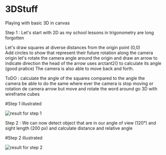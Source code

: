 # 3DStuff
Playing with basic 3D in canvas

Step 1 : Let's start with 2D as my school lessons in trigonometry are long forgotten

Let's draw squares at diverse distances from the origin point (0,0)  
Add circles to show that represent their future rotation along the camera origin
let's rotate the camera angle around the origin and draw an arrow to indicate direction
the head of the arrow uses arctant2() to calculate its angle (good pratice)
The camera is also able to move back and forth.

ToDO : 
calculate the angle of the squares compared to the angle the camera
be able to do the same where ever the camera is
stop moving or rotation de camera arrow but move and rotate the word around
go 3D with wireframe cubes

#Step 1 illustrated

![result for step 1](https://raw.githubusercontent.com/PhilippeMarcMeyer/3DStuff/master/img/step1.jpg)

Step 2 : We can now detect object that are in our angle of view (120°) and sight length (200 px) and calculate distance and relative angle

#Step 2 illustrated

![result for step 2](https://raw.githubusercontent.com/PhilippeMarcMeyer/3DStuff/norays/img/step2.jpg)
